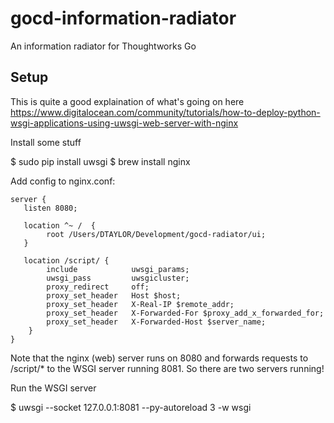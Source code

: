# gocd-information-radiator
An information radiator for Thoughtworks Go


## Setup

This is quite a good explaination of what's going on here
https://www.digitalocean.com/community/tutorials/how-to-deploy-python-wsgi-applications-using-uwsgi-web-server-with-nginx

Install some stuff

$ sudo pip install uwsgi
$ brew install nginx

Add config to nginx.conf:

```
server {
   listen 8080;

   location ^~ /  {
        root /Users/DTAYLOR/Development/gocd-radiator/ui;
   }

   location /script/ {  
        include            uwsgi_params;
        uwsgi_pass         uwsgicluster;
        proxy_redirect     off;
        proxy_set_header   Host $host;
        proxy_set_header   X-Real-IP $remote_addr;
        proxy_set_header   X-Forwarded-For $proxy_add_x_forwarded_for;
        proxy_set_header   X-Forwarded-Host $server_name;
    }
}
```

Note that the nginx (web) server runs on 8080 and forwards requests to /script/* to the WSGI server running 8081. So there are two servers running!

Run the WSGI server

$ uwsgi --socket 127.0.0.1:8081 --py-autoreload 3 -w wsgi


